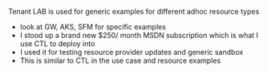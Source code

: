Tenant LAB is used for generic examples for different adhoc resource types
- look at GW, AKS, SFM for specific examples
- I stood up a brand new $250/ month MSDN subscription which is what I use CTL to deploy into
- I used it for testing resource provider updates and generic sandbox
- This is similar to CTL in the use case and resource examples